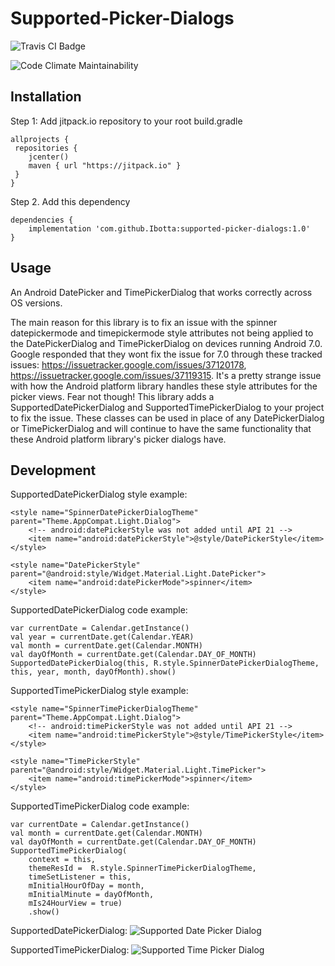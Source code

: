 # Supported-Picker-Dialogs

![Travis CI Badge](https://travis-ci.com/Ibotta/Supported-Picker-Dialogs.svg?token=a1Fz6AJc1ZbpXy1CH2gh&branch=master)

![Code Climate Maintainability](https://api.codeclimate.com/v1/badges/1994f607f6d0384c1f3b/maintainability)

## Installation
Step 1: Add jitpack.io repository to your root build.gradle
```
allprojects {
 repositories {
    jcenter()
    maven { url "https://jitpack.io" }
 }
}
```
Step 2. Add this dependency
```
dependencies {
    implementation 'com.github.Ibotta:supported-picker-dialogs:1.0'
}
```

## Usage
An Android DatePicker and TimePickerDialog that works correctly across OS versions.

The main reason for this library is to fix an issue with the spinner datepickermode and timepickermode style attributes not being applied to
the DatePickerDialog and TimePickerDialog on devices running Android 7.0. Google responded that they wont fix the issue for 7.0 through these tracked
issues: https://issuetracker.google.com/issues/37120178, https://issuetracker.google.com/issues/37119315.
It's a pretty strange issue with how the Android platform library handles these style attributes for the picker views.
Fear not though! This library adds a SupportedDatePickerDialog and SupportedTimePickerDialog to your project to fix the issue. These classes can be used in place
of any DatePickerDialog or TimePickerDialog and will continue to have the same functionality that these Android platform library's picker dialogs have.

## Development
SupportedDatePickerDialog style example:
```
<style name="SpinnerDatePickerDialogTheme" parent="Theme.AppCompat.Light.Dialog">
    <!-- android:datePickerStyle was not added until API 21 -->
    <item name="android:datePickerStyle">@style/DatePickerStyle</item>
</style>

<style name="DatePickerStyle" parent="@android:style/Widget.Material.Light.DatePicker">
    <item name="android:datePickerMode">spinner</item>
</style>
```
SupportedDatePickerDialog code example:
```
var currentDate = Calendar.getInstance()
val year = currentDate.get(Calendar.YEAR)
val month = currentDate.get(Calendar.MONTH)
val dayOfMonth = currentDate.get(Calendar.DAY_OF_MONTH)
SupportedDatePickerDialog(this, R.style.SpinnerDatePickerDialogTheme, this, year, month, dayOfMonth).show()
```

SupportedTimePickerDialog style example:
```
<style name="SpinnerTimePickerDialogTheme" parent="Theme.AppCompat.Light.Dialog">
    <!-- android:timePickerStyle was not added until API 21 -->
    <item name="android:timePickerStyle">@style/TimePickerStyle</item>
</style>

<style name="TimePickerStyle" parent="@android:style/Widget.Material.Light.TimePicker">
    <item name="android:timePickerMode">spinner</item>
</style>
```
SupportedTimePickerDialog code example:
```
var currentDate = Calendar.getInstance()
val month = currentDate.get(Calendar.MONTH)
val dayOfMonth = currentDate.get(Calendar.DAY_OF_MONTH)
SupportedTimePickerDialog(
    context = this,
    themeResId =  R.style.SpinnerTimePickerDialogTheme,
    timeSetListener = this,
    mInitialHourOfDay = month,
    mInitialMinute = dayOfMonth,
    mIs24HourView = true)
    .show()
```

SupportedDatePickerDialog:
![Supported Date Picker Dialog](DatePickerDialog.gif)

SupportedTimePickerDialog:
![Supported Time Picker Dialog](TimePickerDialog.gif)
